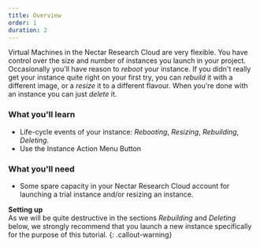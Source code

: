 ```yaml
---
title: Overview
order: 1
duration: 2
---
```


Virtual Machines in the Nectar Research Cloud are very flexible. You have control over the size and number of instances you launch in your project. Occasionally you'll have reason to *reboot* your instance. If you didn't really get your instance quite right on your first try, you can *rebuild* it with a different image, or a *resize* it to a different flavour. When you're done with an instance you can just *delete* it.

### What you'll learn

- Life-cycle events of your instance: *Rebooting*, *Resizing*, *Rebuilding*, *Deleting*.
- Use the Instance Action Menu Button

### What you'll need

- Some spare capacity in your Nectar Research Cloud account for launching a trial instance and/or resizing an instance.

**Setting up**  
As we will be quite destructive in the sections *Rebuilding* and *Deleting* below, we strongly recommend that you launch a new instance specifically for the purpose of this tutorial.
{: .callout-warning}